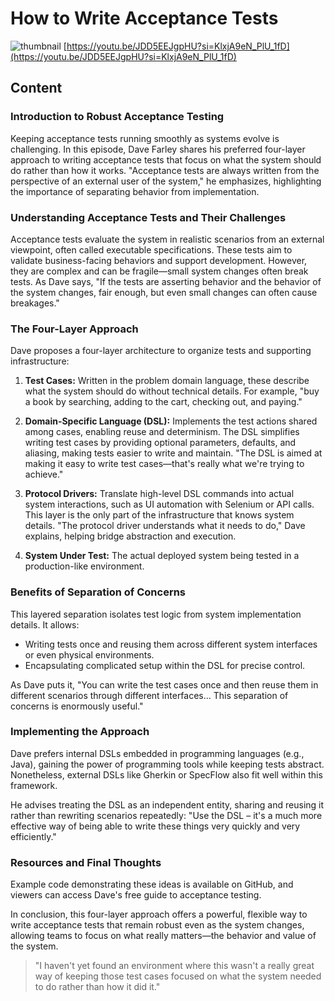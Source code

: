 # How to Write Acceptance Tests
![thumbnail](https://i.ytimg.com/vi/JDD5EEJgpHU/maxresdefault.jpg)
[https://youtu.be/JDD5EEJgpHU?si=KlxjA9eN_PlU_1fD](https://youtu.be/JDD5EEJgpHU?si=KlxjA9eN_PlU_1fD)

<!--- My thoughts -->

## Content

### Introduction to Robust Acceptance Testing

Keeping acceptance tests running smoothly as systems evolve is challenging. In this episode, Dave Farley shares his preferred four-layer approach to writing acceptance tests that focus on what the system should do rather than how it works. "Acceptance tests are always written from the perspective of an external user of the system," he emphasizes, highlighting the importance of separating behavior from implementation.

### Understanding Acceptance Tests and Their Challenges

Acceptance tests evaluate the system in realistic scenarios from an external viewpoint, often called executable specifications. These tests aim to validate business-facing behaviors and support development. However, they are complex and can be fragile—small system changes often break tests. As Dave says, "If the tests are asserting behavior and the behavior of the system changes, fair enough, but even small changes can often cause breakages."

### The Four-Layer Approach

Dave proposes a four-layer architecture to organize tests and supporting infrastructure:

1. **Test Cases:** Written in the problem domain language, these describe what the system should do without technical details. For example, "buy a book by searching, adding to the cart, checking out, and paying."

2. **Domain-Specific Language (DSL):** Implements the test actions shared among cases, enabling reuse and determinism. The DSL simplifies writing test cases by providing optional parameters, defaults, and aliasing, making tests easier to write and maintain. "The DSL is aimed at making it easy to write test cases—that's really what we're trying to achieve."

3. **Protocol Drivers:** Translate high-level DSL commands into actual system interactions, such as UI automation with Selenium or API calls. This layer is the only part of the infrastructure that knows system details. "The protocol driver understands what it needs to do," Dave explains, helping bridge abstraction and execution.

4. **System Under Test:** The actual deployed system being tested in a production-like environment.

### Benefits of Separation of Concerns

This layered separation isolates test logic from system implementation details. It allows:

- Writing tests once and reusing them across different system interfaces or even physical environments.
- Encapsulating complicated setup within the DSL for precise control.

As Dave puts it, "You can write the test cases once and then reuse them in different scenarios through different interfaces... This separation of concerns is enormously useful."

### Implementing the Approach

Dave prefers internal DSLs embedded in programming languages (e.g., Java), gaining the power of programming tools while keeping tests abstract. Nonetheless, external DSLs like Gherkin or SpecFlow also fit well within this framework.

He advises treating the DSL as an independent entity, sharing and reusing it rather than rewriting scenarios repeatedly: "Use the DSL – it's a much more effective way of being able to write these things very quickly and very efficiently."

### Resources and Final Thoughts

Example code demonstrating these ideas is available on GitHub, and viewers can access Dave's free guide to acceptance testing.

In conclusion, this four-layer approach offers a powerful, flexible way to write acceptance tests that remain robust even as the system changes, allowing teams to focus on what really matters—the behavior and value of the system.

> "I haven't yet found an environment where this wasn't a really great way of keeping those test cases focused on what the system needed to do rather than how it did it."
